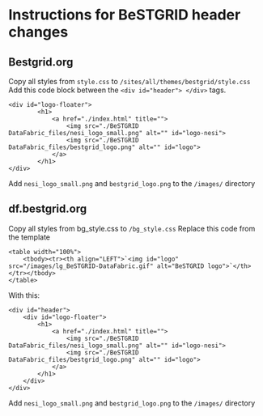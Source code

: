 # Instructions for BeSTGRID header changes

## Bestgrid.org


Copy all styles from `style.css` to `/sites/all/themes/bestgrid/style.css`
Add this code block between the `<div id="header"> </div>` tags.

    <div id="logo-floater">
			<h1>
				<a href="./index.html" title="">
					<img src="./BeSTGRID DataFabric_files/nesi_logo_small.png" alt="" id="logo-nesi">
					<img src="./BeSTGRID DataFabric_files/bestgrid_logo.png" alt="" id="logo">
				</a>
			</h1>
    </div>

Add `nesi_logo_small.png` and `bestgrid_logo.png` to the `/images/` directory


## df.bestgrid.org

Copy all styles from bg_style.css to `/bg_style.css`
Replace this code from the template

    <table width="100%">
		<tbody><tr><th align="LEFT">`<img id="logo" src="/images/lg_BeSTGRID-DataFabric.gif" alt="BeSTGRID logo">`</th></tr></tbody>
    </table>

With this:

    <div id="header">
		<div id="logo-floater">
			<h1>
				<a href="./index.html" title="">
					<img src="./BeSTGRID DataFabric_files/nesi_logo_small.png" alt="" id="logo-nesi">
					<img src="./BeSTGRID DataFabric_files/bestgrid_logo.png" alt="" id="logo">
				</a>
			</h1>
		</div>
    </div>

Add `nesi_logo_small.png` and `bestgrid_logo.png` to the `/images/` directory
